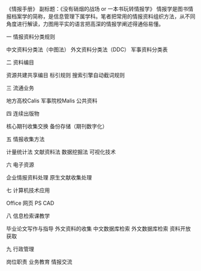 《情报手册》
副标题：《没有硝烟的战场 or 一本书玩转情报学》
情报学是图书情报档案学的简称，是信息管理下属学科。笔者把常用的情报资料组织方法，从不同角度进行解读，力图用平实的语言把高深的情报学阐述得通俗易懂。

一 情报资料分类规则

中文资料分类法（中图法）
外文资料分类法（DDC）
军事资料分类表

二 资料编目

资源共建共享编目
标引规则
搜索引擎自动截词规则

三 流通业务

地方高校Calis
军事院校Malis
公共资料

四 连续出版物

核心期刊收集交换
备份存储（期刊数字化）

五 情报收集方法

计量统计法
文献资料法
数据挖掘法
可视化技术

六 电子资源

企业情报资料处理
原生文献收集处理

七 计算机技术应用

Office
网页
PS
CAD

八 信息检索课教学

毕业论文写作与指导
外文资料的收集
中文数据库检索
外文数据库检索
资料开放获取

九 行政管理

岗位职责
业务教育
情报交流

